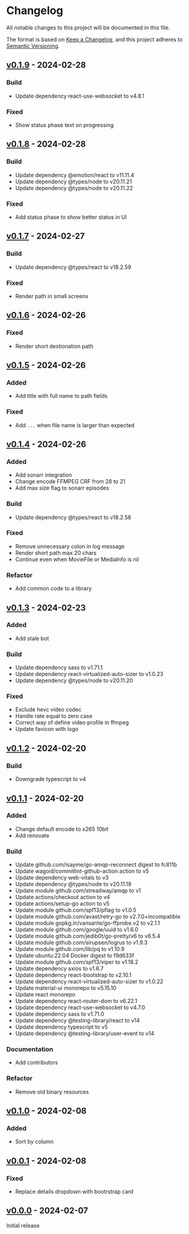 # Changelog

All notable changes to this project will be documented in this file.

The format is based on [Keep a Changelog](https://keepachangelog.com/en/1.0.0/),
and this project adheres to [Semantic Versioning](https://semver.org/spec/v2.0.0.html).

## [v0.1.9](https://github.com/pando85/gearr/tree/v0.1.9) - 2024-02-28

### Build

* Update dependency react-use-websocket to v4.8.1

### Fixed

* Show status phase text on progressing

## [v0.1.8](https://github.com/pando85/gearr/tree/v0.1.8) - 2024-02-28

### Build

* Update dependency @emotion/react to v11.11.4
* Update dependency @types/node to v20.11.21
* Update dependency @types/node to v20.11.22

### Fixed

* Add status phase to show better status in UI

## [v0.1.7](https://github.com/pando85/gearr/tree/v0.1.7) - 2024-02-27

### Build

* Update dependency @types/react to v18.2.59

### Fixed

* Render path in small screens

## [v0.1.6](https://github.com/pando85/gearr/tree/v0.1.6) - 2024-02-26

### Fixed

* Render short destionation path

## [v0.1.5](https://github.com/pando85/gearr/tree/v0.1.5) - 2024-02-26

### Added

* Add title with full name to path fields

### Fixed

* Add `...` when file name is larger than expected

## [v0.1.4](https://github.com/pando85/gearr/tree/v0.1.4) - 2024-02-26

### Added

* Add sonarr integration
* Change encode FFMPEG CRF from 28 to 21
* Add max size flag to sonarr episodes

### Build

* Update dependency @types/react to v18.2.58

### Fixed

* Remove unnecessary colon in log message
* Render short path max 20 chars
* Continue even when MovieFile or MediaInfo is nil

### Refactor

* Add common code to a library

## [v0.1.3](https://github.com/pando85/gearr/tree/v0.1.3) - 2024-02-23

### Added

* Add stale bot

### Build

* Update dependency sass to v1.71.1
* Update dependency react-virtualized-auto-sizer to v1.0.23
* Update dependency @types/node to v20.11.20

### Fixed

* Exclude hevc video codec
* Handle rate equal to zero case
* Correct way of define video profile in ffmpeg
* Update favicon with logo

## [v0.1.2](https://github.com/pando85/gearr/tree/v0.1.2) - 2024-02-20

### Build

* Downgrade typescript to v4

## [v0.1.1](https://github.com/pando85/gearr/tree/v0.1.1) - 2024-02-20

### Added

- Change default encode to x265 10bit
- Add renovate

### Build

- Update github.com/isayme/go-amqp-reconnect digest to fc811b
- Update wagoid/commitlint-github-action action to v5
- Update dependency web-vitals to v3
- Update dependency @types/node to v20.11.19
- Update module github.com/streadway/amqp to v1
- Update actions/checkout action to v4
- Update actions/setup-go action to v5
- Update module github.com/spf13/pflag to v1.0.5
- Update module github.com/avast/retry-go to v2.7.0+incompatible
- Update module gopkg.in/vansante/go-ffprobe.v2 to v2.1.1
- Update module github.com/google/uuid to v1.6.0
- Update module github.com/jedib0t/go-pretty/v6 to v6.5.4
- Update module github.com/sirupsen/logrus to v1.9.3
- Update module github.com/lib/pq to v1.10.9
- Update ubuntu:22.04 Docker digest to f9d633f
- Update module github.com/spf13/viper to v1.18.2
- Update dependency axios to v1.6.7
- Update dependency react-bootstrap to v2.10.1
- Update dependency react-virtualized-auto-sizer to v1.0.22
- Update material-ui monorepo to v5.15.10
- Update react monorepo
- Update dependency react-router-dom to v6.22.1
- Update dependency react-use-websocket to v4.7.0
- Update dependency sass to v1.71.0
- Update dependency @testing-library/react to v14
- Update dependency typescript to v5
- Update dependency @testing-library/user-event to v14

### Documentation

- Add contributors

### Refactor

- Remove old binary resources

## [v0.1.0](https://github.com/pando85/gearr/tree/v0.1.0) - 2024-02-08

### Added

- Sort by column

## [v0.0.1](https://github.com/pando85/gearr/tree/v0.0.1) - 2024-02-08

### Fixed

- Replace details dropdown with bootrstrap card

## [v0.0.0](https://github.com/pando85/gearr/tree/v0.0.0) - 2024-02-07

Initial release

